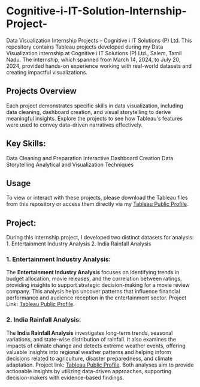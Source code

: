 # Cognitive-i-IT-Solution-Internship-Project-
Data Visualization Internship Projects – Cognitive i IT Solutions (P) Ltd.
This repository contains Tableau projects developed during my Data Visualization internship at Cognitive i IT Solutions (P) Ltd., Salem, Tamil Nadu. The internship, which spanned from March 14, 2024, to July 20, 2024, provided hands-on experience working with real-world datasets and creating impactful visualizations.

## Projects Overview
Each project demonstrates specific skills in data visualization, including data cleaning, dashboard creation, and visual storytelling to derive meaningful insights. Explore the projects to see how Tableau's features were used to convey data-driven narratives effectively.

## Key Skills:
Data Cleaning and Preparation
Interactive Dashboard Creation
Data Storytelling
Analytical and Visualization Techniques
## Usage
To view or interact with these projects, please download the Tableau files from this repository or access them directly via my [Tableau Public Profile](https://public.tableau.com/app/profile/madesh.m7198/vizzes).
## Project:
During this internship project, I developed two distinct datasets for analysis: 
    1. Entertainment Industry Analysis 
    2. India Rainfall Analysis 
### **1. Entertainment Industry Analysis:**
The **Entertainment Industry Analysis** focuses on identifying trends in budget 
allocation, movie releases, and the correlation between ratings, providing insights to 
support strategic decision-making for a movie review company. This analysis helps 
uncover patterns that influence financial performance and audience reception in the 
entertainment sector. 
Project Link: [Tableau Public Profile](https://public.tableau.com/app/profile/madesh.m7198/viz/EntertainmentIndustryAnalysisProject/ProjectDashboard).
### **2. India Rainfall Analysis:**
The **India Rainfall Analysis** investigates long-term trends, seasonal variations, and 
state-wise distribution of rainfall. It also examines the impacts of climate change and 
detects extreme weather events, offering valuable insights into regional weather 
patterns and helping inform decisions related to agriculture, disaster preparedness, and 
climate adaptation. 
Project link: [Tableau Public Profile](https://public.tableau.com/app/profile/madesh.m7198/viz/IndiaRainAnalysis/Dashboard1).
Both analyses aim to provide actionable insights by utilizing data-driven approaches, 
supporting decision-makers with evidence-based findings.
